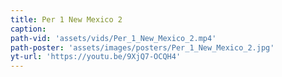 ```yaml
---
title: Per 1 New Mexico 2
caption:
path-vid: 'assets/vids/Per_1_New_Mexico_2.mp4'
path-poster: 'assets/images/posters/Per_1_New_Mexico_2.jpg'
yt-url: 'https://youtu.be/9XjQ7-OCQH4'
---
```


